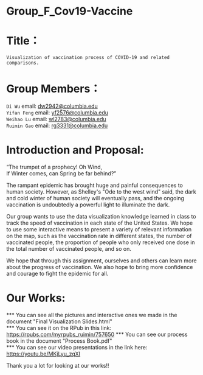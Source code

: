 Group_F_Cov19-Vaccine
====  

# Title：
`Visualization of vaccination process of COVID-19 and related comparisons.`

# Group Members：
`Di Wu`  email: dw2942@columbia.edu  <br>
`Yifan Feng`  email: yf2576@columbia.edu  <br>
`Weihao Lu`  email: wl2783@columbia.edu  <br>
`Ruimin Gao`  email: rg3331@columbia.edu  <br>

# Introduction and Proposal:
“The trumpet of a prophecy! Oh Wind,  <br>
If Winter comes, can Spring be far behind?”

The rampant epidemic has brought huge and painful consequences to human society. However, as Shelley's "Ode to the west wind" said, the dark and cold winter of human society will eventually pass, and the ongoing vaccination is undoubtedly a powerful light to illuminate the dark.

Our group wants to use the data visualization knowledge learned in class to track the speed of vaccination in each state of the United States. We hope to use some interactive means to present a variety of relevant information on the map, such as the vaccination rate in different states, the number of vaccinated people, the proportion of people who only received one dose in the total number of vaccinated people, and so on.

We hope that through this assignment, ourselves and others can learn more about the progress of vaccination. We also hope to bring more confidence and courage to fight the epidemic for all.

# Our Works:

*** You can see all the pictures and interactive ones we made in the document "Final Visualization Slides.html" <br>
*** You can see it on the RPub in this link: https://rpubs.com/myrpubs_ruimin/757650
*** You can see our process book in the document "Process Book.pdf" <br>
*** You can see our video presentations in the link here: https://youtu.be/MKjLyu_zqXI

Thank you a lot for looking at our works!!
